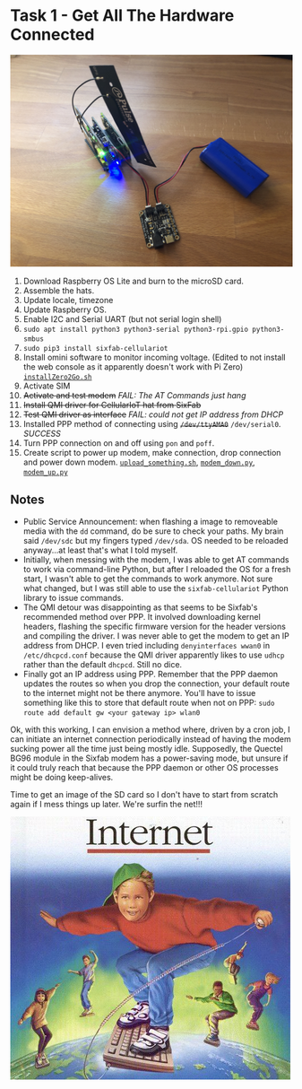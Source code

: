 # Task 1 - Get All The Hardware Connected

![Stacked](./img/IMG_0220.jpg)

1. Download Raspberry OS Lite and burn to the microSD card.
2. Assemble the hats.
3. Update locale, timezone
3. Update Raspberry OS.
4. Enable I2C and Serial UART (but not serial login shell)
5. ```sudo apt install python3 python3-serial python3-rpi.gpio python3-smbus```
6. ```sudo pip3 install sixfab-cellulariot```
4. Install  omini software to monitor incoming voltage. (Edited to not install the web console as it apparently doesn't work with Pi Zero) [```installZero2Go.sh```](./src/installZero2Go.sh)
7. Activate SIM
8. ~~Activate and test modem~~   *FAIL: The AT Commands just hang*
9. ~~Install QMI driver for CellularIoT hat from SixFab~~
10. ~~Test QMI driver as interface~~ *FAIL: could not get IP address from DHCP*
12. Installed PPP method of connecting using ~~```/dev/ttyAMA0```~~ ```/dev/serial0```.  *SUCCESS*
13. Turn PPP connection on and off using ```pon``` and ```poff```.
14. Create script to power up modem, make connection, drop connection and power down modem. [```upload_something.sh```](./src/upload_something.sh), [```modem_down.py```](./src/modem_down.py), [```modem_up.py```](./src/modem_up.py)

## Notes
- Public Service Announcement:  when flashing a image to removeable media with the ```dd``` command, do be sure to check your paths.  My brain said ```/dev/sdc``` but my fingers typed ```/dev/sda```.  OS needed to be reloaded anyway...at least that's what I told myself.
- Initially, when messing with the modem, I was able to get AT commands to work via command-line Python, but after I reloaded the OS for a fresh start, I wasn't able to get the commands to work anymore.  Not sure what changed, but I was still able to use the ```sixfab-cellulariot``` Python library to issue commands.
- The QMI detour was disappointing as that seems to be Sixfab's recommended method over PPP.  It involved downloading kernel headers, flashing the specific firmware version for the header versions and compiling the driver.  I was never able to get the modem to get an IP address from DHCP.  I even tried including ```denyinterfaces wwan0``` in ```/etc/dhcpcd.conf``` because the QMI driver apparently likes to use ```udhcp``` rather than the default ```dhcpcd```.  Still no dice.
- Finally got an IP address using PPP.  Remember that the PPP daemon updates the routes so when you drop the connection, your default route to the internet might not be there anymore.  You'll have to issue something like this to store that default route when not on PPP:  ```sudo route add default gw <your gateway ip> wlan0```

Ok, with this working, I can envision a method where, driven by a cron job, I can initiate an internet connection periodically instead of having the modem sucking power all the time just being mostly idle.  Supposedly, the Quectel BG96 module in the Sixfab modem has a power-saving mode, but unsure if it could truly reach that because the PPP daemon or other OS processes might be doing keep-alives.

Time to get an image of the SD card so I don't have to start from scratch again if I mess things up later.  We're surfin the net!!!

![surfin](./img/surfin.jpg)

